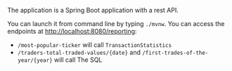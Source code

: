 
The application is a Spring Boot application with a rest API.

You can launch it from command line by typing `./mvnw`.
You can access the endpoints at [http://localhost:8080/reporting](http://localhost:8080/reporting):

* `/most-popular-ticker` will call  `TransactionStatistics`
* `/traders-total-traded-values/{date}` and `/first-trades-of-the-year/{year}` will call The SQL
